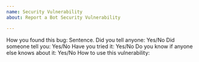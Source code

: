 ```yaml
---
name: Security Vulnerability
about: Report a Bot Security Vulnerability

---
```


How you found this bug: Sentence.
Did you tell anyone: Yes/No
Did someone tell you: Yes/No
Have you tried it: Yes/No
Do you know if anyone else knows about it: Yes/No
How to use this vulnerability:
